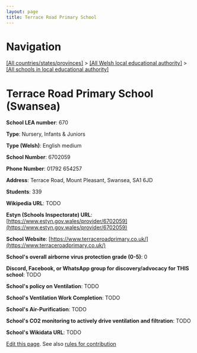 ```yaml
---
layout: page
title: Terrace Road Primary School
---
```

# Navigation

[[All countries/states/provinces]](../../..) > [[All Welsh local educational authority]](../..) > [[All schools in local educational authority]](..)

# Terrace Road Primary School (Swansea)

**School LEA number**: 670

**Type**: Nursery, Infants & Juniors

**Type (Welsh)**: English medium

**School Number**: 6702059

**Phone Number**: 01792 654257

**Address**: Terrace Road, Mount Pleasant, Swansea, SA1 6JD

**Students**: 339

**Wikipedia URL**: TODO

**Estyn (Schools Inspectorate) URL**: [https://www.estyn.gov.wales/provider/6702059](https://www.estyn.gov.wales/provider/6702059)

**School Website**: [https://www.terraceroadprimary.co.uk/](https://www.terraceroadprimary.co.uk/)

**School's overall airborne virus protection grade (0-5)**: 0

**Discord, Facebook, or WhatsApp group for discovery/advocacy for THIS school**: TODO

**School's policy on Ventilation**: TODO

**School's Ventilation Work Completion**: TODO

**School's Air-Purification**: TODO

**School's CO2 monitoring to actively drive ventilation and filtration**: TODO

**School's Wikidata URL**: TODO




[Edit this page](https://github.com/ventilate-schools/Wales/edit/prif/./Swansea/Terrace_Road_Primary_School.md). See also [rules for contribution](../../../contribution-rules/)